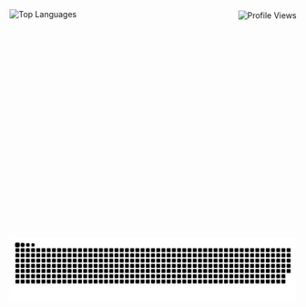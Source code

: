 <div>
  <div style="display: flex; justify-content: space-between;">
    <div>
      <a href="https://www.youtube.com/watch?v=xvFZjo5PgG0" style="text-decoration: none;">
        <img height=400 align="left" src="https://github-readme-stats.vercel.app/api/top-langs/?username=1Cezzo&langs_count=9&" alt="Top Languages" />
      </a>
    </div>
    <div>
      <a href="https://www.youtube.com/watch?v=xvFZjo5PgG0" style="text-decoration: none;">
        <img height=25 align="center" src="https://komarev.com/ghpvc/?username=1Cezzo&style=plastic&color=blueviolet" alt="Profile Views" />
      </a>
    </div>
  </div>
</div>

<a href="https://www.youtube.com/watch?v=xvFZjo5PgG0" style="text-decoration: none;">
  <img width=650 align=right src="https://raw.githubusercontent.com/1Cezzo/1Cezzo/output/snake.svg" alt="Snake animation" />
</a>
